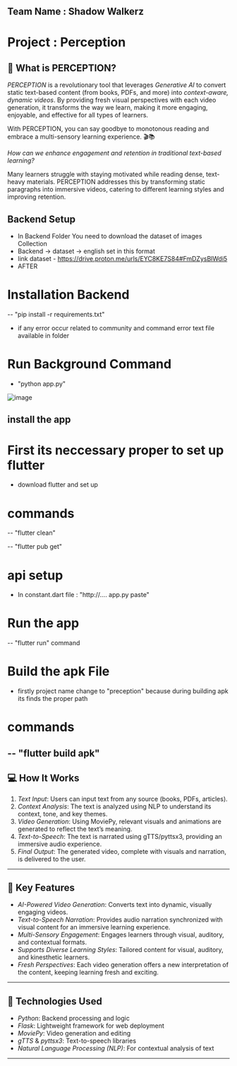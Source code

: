 ## Team Name : Shadow Walkerz
# Project : Perception
## 🌟 What is PERCEPTION?

*PERCEPTION* is a revolutionary tool that leverages *Generative AI* to convert static text-based content (from books, PDFs, and more) into *context-aware, dynamic videos*. By providing fresh visual perspectives with each video generation, it transforms the way we learn, making it more engaging, enjoyable, and effective for all types of learners.

With PERCEPTION, you can say goodbye to monotonous reading and embrace a multi-sensory learning experience. 🎬📚


*How can we enhance engagement and retention in traditional text-based learning?*

Many learners struggle with staying motivated while reading dense, text-heavy materials. PERCEPTION addresses this by transforming static paragraphs into immersive videos, catering to different learning styles and improving retention.

## Backend Setup
- In Backend Folder You need to download the dataset of images Collection
- Backend -> dataset -> english set in this format
- link dataset - https://drive.proton.me/urls/EYC8KE7S84#FmDZysBlWdi5
- AFTER

# Installation Backend
-- "pip install -r requirements.txt"
- if any error occur related to community and command error text file available in folder

# Run Background Command
- "python app.py"

![image](https://github.com/user-attachments/assets/16668054-41e1-4200-9cc5-b5e324a56642)


## install the app 
# First its neccessary proper to set up flutter

- download flutter and set up
# commands
-- "flutter clean"

-- "flutter pub get"


# api setup  
- In constant.dart file : "http://.... app.py paste"

# Run the app 
-- "flutter run" command

# Build the apk File
- firstly project name change to "preception" because during building apk its finds the proper path
# commands

-- "flutter build apk"
---

## 💻 How It Works

1. *Text Input*: Users can input text from any source (books, PDFs, articles).
2. *Context Analysis*: The text is analyzed using NLP to understand its context, tone, and key themes.
3. *Video Generation*: Using MoviePy, relevant visuals and animations are generated to reflect the text’s meaning.
4. *Text-to-Speech*: The text is narrated using gTTS/pyttsx3, providing an immersive audio experience.
5. *Final Output*: The generated video, complete with visuals and narration, is delivered to the user.

---

## 🚀 Key Features
- *AI-Powered Video Generation*: Converts text into dynamic, visually engaging videos.
- *Text-to-Speech Narration*: Provides audio narration synchronized with visual content for an immersive learning experience.
- *Multi-Sensory Engagement*: Engages learners through visual, auditory, and contextual formats.
- *Supports Diverse Learning Styles*: Tailored content for visual, auditory, and kinesthetic learners.
- *Fresh Perspectives*: Each video generation offers a new interpretation of the content, keeping learning fresh and exciting.

---

## 🔧 Technologies Used
- *Python*: Backend processing and logic
- *Flask*: Lightweight framework for web deployment
- *MoviePy*: Video generation and editing
- *gTTS* & *pyttsx3*: Text-to-speech libraries
- *Natural Language Processing (NLP)*: For contextual analysis of text

---



